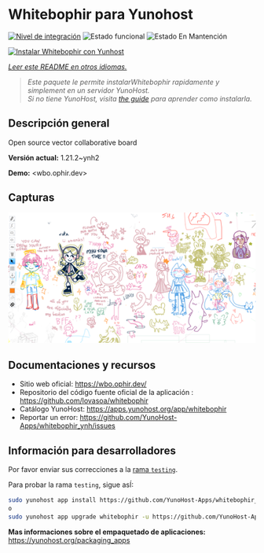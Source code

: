 <!--
Este archivo README esta generado automaticamente<https://github.com/YunoHost/apps/tree/master/tools/readme_generator>
No se debe editar a mano.
-->

# Whitebophir para Yunohost

[![Nivel de integración](https://apps.yunohost.org/badge/integration/whitebophir)](https://ci-apps.yunohost.org/ci/apps/whitebophir/)
![Estado funcional](https://apps.yunohost.org/badge/state/whitebophir)
![Estado En Mantención](https://apps.yunohost.org/badge/maintained/whitebophir)

[![Instalar Whitebophir con Yunhost](https://install-app.yunohost.org/install-with-yunohost.svg)](https://install-app.yunohost.org/?app=whitebophir)

*[Leer este README en otros idiomas.](./ALL_README.md)*

> *Este paquete le permite instalarWhitebophir rapidamente y simplement en un servidor YunoHost.*  
> *Si no tiene YunoHost, visita [the guide](https://yunohost.org/install) para aprender como instalarla.*

## Descripción general

Open source vector collaborative board


**Versión actual:** 1.21.2~ynh2

**Demo:** <wbo.ophir.dev>

## Capturas

![Captura de Whitebophir](./doc/screenshots/screenshots.png)

## Documentaciones y recursos

- Sitio web oficial: <https://wbo.ophir.dev/>
- Repositorio del código fuente oficial de la aplicación : <https://github.com/lovasoa/whitebophir>
- Catálogo YunoHost: <https://apps.yunohost.org/app/whitebophir>
- Reportar un error: <https://github.com/YunoHost-Apps/whitebophir_ynh/issues>

## Información para desarrolladores

Por favor enviar sus correcciones a la [rama `testing`](https://github.com/YunoHost-Apps/whitebophir_ynh/tree/testing).

Para probar la rama `testing`, sigue asÍ:

```bash
sudo yunohost app install https://github.com/YunoHost-Apps/whitebophir_ynh/tree/testing --debug
o
sudo yunohost app upgrade whitebophir -u https://github.com/YunoHost-Apps/whitebophir_ynh/tree/testing --debug
```

**Mas informaciones sobre el empaquetado de aplicaciones:** <https://yunohost.org/packaging_apps>
